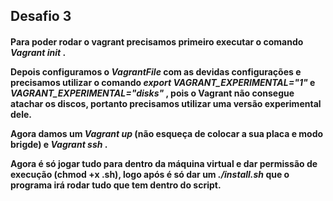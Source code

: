 <h2> Desafio 3 </h2>

<h4> Para poder rodar o vagrant precisamos primeiro executar o comando <em> Vagrant init </em>. 
<p>
Depois configuramos o <em> VagrantFile </em> com as devidas configurações e precisamos utilizar o comando
<em> export VAGRANT_EXPERIMENTAL="1" </em> e <em> VAGRANT_EXPERIMENTAL="disks" </em>, pois o Vagrant não consegue
atachar os discos, portanto precisamos utilizar uma versão experimental dele.
<p>
Agora damos um <em> Vagrant up </em> (não esqueça de colocar a sua placa e modo brigde) e <em> Vagrant ssh </em>.
</p>
</p>
<p>
Agora é só jogar tudo para dentro da máquina virtual e dar permissão de execução (chmod +x .sh), logo após é só dar um <em> ./install.sh </em> que o programa irá rodar tudo que tem dentro do script.
</p>

<p>
